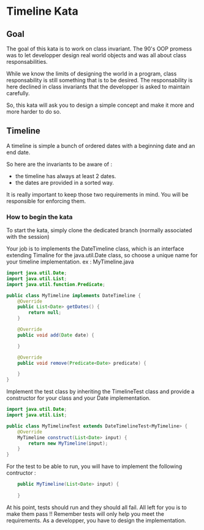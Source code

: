 # Timeline Kata

## Goal

The goal of this kata is to work on class invariant.
The 90's OOP promess was to let developper design real world objects and was all about class responsabilities.

While we know the limits of designing the world in a program, class responsability is still something that is to be desired.
The responsability is here declined in class invariants that the developper is asked to maintain carefully.

So, this kata will ask you to design a simple concept and make it more and more harder to do so.

## Timeline

A timeline is simple a bunch of ordered dates with a beginning date and an end date.

So here are the invariants to be aware of :
- the timeline has always at least 2 dates.
- the dates are provided in a sorted way.

It is really important to keep those two requirements in mind. You will be responsible for enforcing them.

### How to begin the kata

To start the kata, simply clone the dedicated branch (normally associated with the session)

Your job is to implements the DateTimeline class, which is an interface extending Timaline for the java.util.Date class, so choose a unique name for your timeline implementation.
ex : MyTimeline.java

```java
import java.util.Date;
import java.util.List;
import java.util.function.Predicate;

public class MyTimeline implements DateTimeline {
    @Override
    public List<Date> getDates() {
        return null;
    }

    @Override
    public void add(Date date) {

    }

    @Override
    public void remove(Predicate<Date> predicate) {

    }
}
```

Implement the test class by inheriting the TimelineTest class and provide a constructor for your class and your Date implementation.

```java
import java.util.Date;
import java.util.List;

public class MyTimelineTest extends DateTimelineTest<MyTimeline> {
    @Override
    MyTimeline construct(List<Date> input) {
        return new MyTimeline(input);
    }
}
```

For the test to be able to run, you will have to implement the following contructor :

```java
    public MyTimeline(List<Date> input) {
        
    }
```

At his point, tests should run and they should all fail. All left for you is to make them pass !!
Remember tests will only help you meet the requirements. As a developper, you have to design the implementation.
